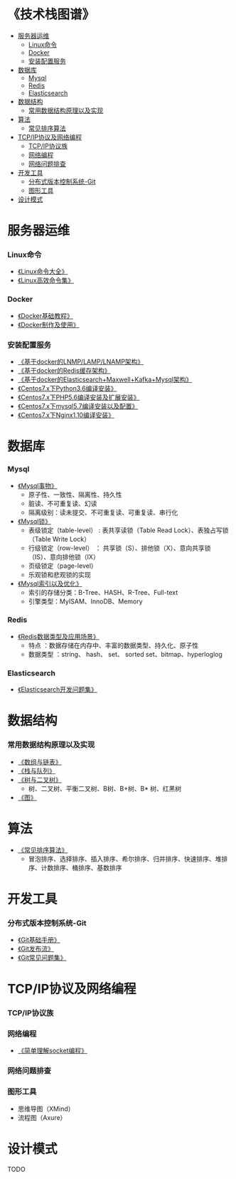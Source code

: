 
<h1>《技术栈图谱》</h1>

* [服务器运维](https://github.com/stoneynn/technology-stack/blob/master/README.md#服务器运维)
	* [Linux命令](https://github.com/stoneynn/technology-stack/blob/master/README.md#linux命令)
	* [Docker](https://github.com/stoneynn/technology-stack/blob/master/README.md#docker)
	* [安装配置服务](https://github.com/stoneynn/technology-stack/blob/master/README.md#安装配置服务)
* [数据库](https://github.com/stoneynn/technology-stack/blob/master/README.md#数据库)
	* [Mysql](https://github.com/stoneynn/technology-stack/blob/master/README.md#mysql)
	* [Redis](https://github.com/stoneynn/technology-stack/blob/master/README.md#redis)
	* [Elasticsearch](https://github.com/stoneynn/technology-stack/blob/master/README.md#elasticsearch)
* [数据结构](https://github.com/stoneynn/technology-stack/blob/master/README.md#数据结构)
	* [常用数据结构原理以及实现](https://github.com/stoneynn/technology-stack/blob/master/README.md#常用数据结构原理以及实现)
* [算法](https://github.com/stoneynn/technology-stack/blob/master/README.md#算法)
	* [常见排序算法](https://github.com/stoneynn/technology-stack/blob/master/README.md#算法)
* [TCP/IP协议及网络编程](https://github.com/stoneynn/technology-stack/blob/master/README.md#TCPIP协议及网络编程)
	* [TCP/IP协议族](https://github.com/stoneynn/technology-stack/blob/master/README.md#TCPIP协议族)
	* [网络编程](https://github.com/stoneynn/technology-stack/blob/master/README.md#网络编程)
	* [网络问题排查](https://github.com/stoneynn/technology-stack/blob/master/README.md#网络问题排查)
* [开发工具](https://github.com/stoneynn/technology-stack/blob/master/README.md#开发工具)
	* [分布式版本控制系统-Git](https://github.com/stoneynn/technology-stack/blob/master/README.md#分布式版本控制系统-Git)
	* [图形工具](https://github.com/stoneynn/technology-stack/blob/master/README.md#图形工具)
* [设计模式](https://github.com/stoneynn/technology-stack/blob/master/README.md#设计模式)


# 服务器运维

### Linux命令
* [《Linux命令大全》](http://www.runoob.com/linux/linux-command-manual.html)
* [《Linux高效命令集》](https://github.com/stoneynn/technology-stack/wiki/Linux%E9%AB%98%E6%95%88%E5%91%BD%E4%BB%A4%E9%9B%86)

### Docker
* [《Docker基础教程》](http://www.runoob.com/docker/docker-tutorial.html)
* [《Docker制作及使用》](https://github.com/stoneynn/technology-stack/wiki/Docker%E5%88%B6%E4%BD%9C%E5%8F%8A%E4%BD%BF%E7%94%A8)

### 安装配置服务
* [《基于docker的LNMP/LAMP/LNAMP架构》](https://github.com/stoneynn/technology-stack/wiki/%E5%9F%BA%E4%BA%8Edocker%E7%9A%84LNMP-LAMP-LNAMP%E6%9E%B6%E6%9E%84)
* [《基于docker的Redis缓存架构》](https://github.com/stoneynn/technology-stack/wiki/%E5%9F%BA%E4%BA%8Edocker%E7%9A%84Redis%E7%BC%93%E5%AD%98%E6%9E%B6%E6%9E%84)
* [《基于docker的Elasticsearch+Maxwell+Kafka+Mysql架构》](https://github.com/stoneynn/technology-stack/wiki/%E5%9F%BA%E4%BA%8Edocker%E7%9A%84Elasticsearch-Maxwell-Kafka-Mysql%E6%9E%B6%E6%9E%84)
* [《Centos7.x下Python3.6编译安装》](https://github.com/stoneynn/technology-stack/wiki/Centos7.x%E4%B8%8BPython3.6%E7%BC%96%E8%AF%91%E5%AE%89%E8%A3%85)
* [《Centos7.x下PHP5.6编译安装及扩展安装》](https://github.com/stoneynn/technology-stack/wiki/Centos7.x%E4%B8%8BPHP5.6%E7%BC%96%E8%AF%91%E5%AE%89%E8%A3%85%E5%8F%8A%E6%89%A9%E5%B1%95%E5%AE%89%E8%A3%85)
* [《Centos7.x下mysql5.7编译安装以及配置》](https://github.com/stoneynn/technology-stack/wiki/Centos7.x%E4%B8%8Bmysql5.7%E7%BC%96%E8%AF%91%E5%AE%89%E8%A3%85%E4%BB%A5%E5%8F%8A%E9%85%8D%E7%BD%AE)
* [《Centos7.x下Nginx1.10编译安装》](https://github.com/stoneynn/technology-stack/wiki/Centos7.x%E4%B8%8BNginx1.10%E7%BC%96%E8%AF%91%E5%AE%89%E8%A3%85)

# 数据库

### Mysql
* [《Mysql事物》](https://github.com/stoneynn/technology-stack/wiki/Mysql%E4%BA%8B%E5%8A%A1)
	* 原子性、一致性、隔离性、持久性
	* 脏读、不可重复读、幻读
	* 隔离级别：读未提交、不可重复读、可重复读、串行化
* [《Mysql锁》](https://github.com/stoneynn/technology-stack/wiki/Mysql%E9%94%81)
	* 表级锁定（table-level） : 表共享读锁（Table Read Lock）、表独占写锁（Table Write Lock）
	* 行级锁定（row-level） ： 共享锁（S）、排他锁（X）、意向共享锁（IS）、意向排他锁（IX）
	* 页级锁定（page-level）
	* 乐观锁和悲观锁的实现
* [《Mysql索引以及优化》](https://github.com/stoneynn/technology-stack/wiki/Mysql%E7%B4%A2%E5%BC%95%E4%BB%A5%E5%8F%8A%E4%BC%98%E5%8C%96)
	* 索引的存储分类：B-Tree、HASH、R-Tree、Full-text
	* 引擎类型：MyISAM、InnoDB、Memory
	
### Redis
* [《Redis数据类型及应用场景》](https://github.com/stoneynn/technology-stack/wiki/Redis%E6%95%B0%E6%8D%AE%E7%B1%BB%E5%9E%8B%E5%8F%8A%E5%BA%94%E7%94%A8%E5%9C%BA%E6%99%AF)
	* 特点 ：数据存储在内存中、丰富的数据类型、持久化、原子性
	* 数据类型 ：string、 hash、 set、 sorted set、bitmap、hyperloglog

### Elasticsearch
* [《Elasticsearch开发问题集》](https://github.com/stoneynn/technology-stack/wiki/Elasticsearch%E5%BC%80%E5%8F%91%E9%97%AE%E9%A2%98%E9%9B%86)

# 数据结构

### 常用数据结构原理以及实现
* [《数组与链表》](https://github.com/stoneynn/technology-stack/wiki/%E6%95%B0%E7%BB%84%E4%B8%8E%E9%93%BE%E8%A1%A8)
* [《栈与队列》](https://github.com/stoneynn/technology-stack/wiki/%E6%A0%88%E4%B8%8E%E9%98%9F%E5%88%97)
* [《树与二叉树》](https://github.com/stoneynn/technology-stack/wiki/%E6%A0%91%E4%B8%8E%E4%BA%8C%E5%8F%89%E6%A0%91)
	* 树、二叉树、平衡二叉树、B树、B+树、B* 树、红黑树
* [《图》](https://github.com/stoneynn/technology-stack/wiki/%E5%9B%BE)

# 算法
* [《常见排序算法》](https://github.com/stoneynn/technology-stack/wiki/%E5%B8%B8%E8%A7%81%E6%8E%92%E5%BA%8F%E7%AE%97%E6%B3%95)
	* 冒泡排序、选择排序、插入排序、希尔排序、归并排序、快速排序、堆排序、计数排序、桶排序、基数排序

# 开发工具
### 分布式版本控制系统-Git

* [《Git基础手册》](https://git-scm.com/docs)
* [《Git发布流》](https://github.com/stoneynn/technology-stack/wiki/Git%E5%8F%91%E5%B8%83%E6%B5%81)
* [《Git常见问题集》](https://github.com/stoneynn/technology-stack/wiki/Git%E5%B8%B8%E8%A7%81%E9%97%AE%E9%A2%98%E9%9B%86)

# TCP/IP协议及网络编程
### TCP/IP协议族

### 网络编程
* [《简单理解socket编程》](https://github.com/stoneynn/technology-stack/wiki/%E7%AE%80%E5%8D%95%E7%90%86%E8%A7%A3socket%E7%BC%96%E7%A8%8B)

### 网络问题排查

### 图形工具

* 思维导图（XMind）
* 流程图（Axure）

# 设计模式
TODO
